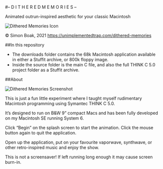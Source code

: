 #– D I T H E R E D   M E M O R I E S –

Animated outrun-inspired aesthetic for your classic Macintosh

![Dithered Memories Icon](https://unimplementedtrap.com/media/dm/Dithered-Memories-Icon.png)

© Simon Boak, 2021
https://unimplementedtrap.com/dithered-memories

##In this repository

- The downloads folder contains the 68k Macintosh application available in either a Stuffit archive, or 800k floppy image.
- Inside the source folder is the main C file, and also the full THINK C 5.0 project folder as a Stuffit archive.

##About

![Dithered Memories Screenshot](https://unimplementedtrap.com/media/dm/Dithered-Memories-Screenshot.png)

This is just a fun little experiment where I taught myself rudimentary Macintosh programming using Symantec THINK C 5.0.

It’s designed to run on B&W 9” compact Macs and has been fully developed on my Macintosh SE running System 6.

Click “Begin” on the splash screen to start the animation. Click the mouse button again to quit the application.

Open up the application, put on your favourite vaporwave, synthwave, or other retro-inspired music and enjoy the show.

This is not a screensaver! If left running long enough it may cause screen burn-in.



